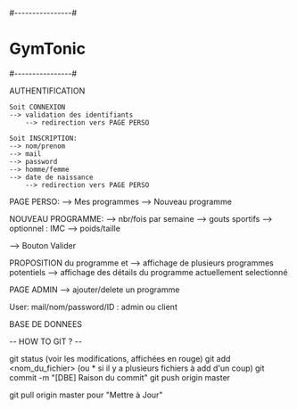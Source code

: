 #----------------#
#    GymTonic    #  
#----------------#

AUTHENTIFICATION

	Soit CONNEXION
	--> validation des identifiants
		--> redirection vers PAGE PERSO

	Soit INSCRIPTION:
	--> nom/prenom
	--> mail
	--> password
	--> homme/femme
	--> date de naissance
		--> redirection vers PAGE PERSO
	
PAGE PERSO:
	--> Mes programmes
	--> Nouveau programme
	
NOUVEAU PROGRAMME:
	--> nbr/fois par semaine
	--> gouts sportifs
	--> optionnel : IMC
	--> poids/taille

--> Bouton Valider

PROPOSITION du programme et 
--> affichage de plusieurs programmes potentiels
--> affichage des détails du programme actuellement selectionné

PAGE ADMIN
--> ajouter/delete un programme


User: mail/nom/password/ID : admin ou client

BASE DE DONNEES


-- HOW TO GIT ? --

git status (voir les modifications, affichées en rouge)
git add <nom_du_fichier> (ou * si il y a plusieurs fichiers à add d'un coup)
git commit -m "[DBE] Raison du commit"
git push origin master

git pull origin master pour "Mettre à Jour"








